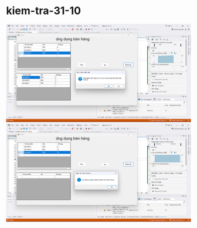 # kiem-tra-31-10
![Kết quả 1](https://github.com/caohai65421/kiem-tra-31-10/blob/main/anh/ket%20qua%201.jpg?raw=true)
![Kết quả 2](https://github.com/caohai65421/kiem-tra-31-10/blob/main/anh/ket%20qua%202.jpg?raw=true)


